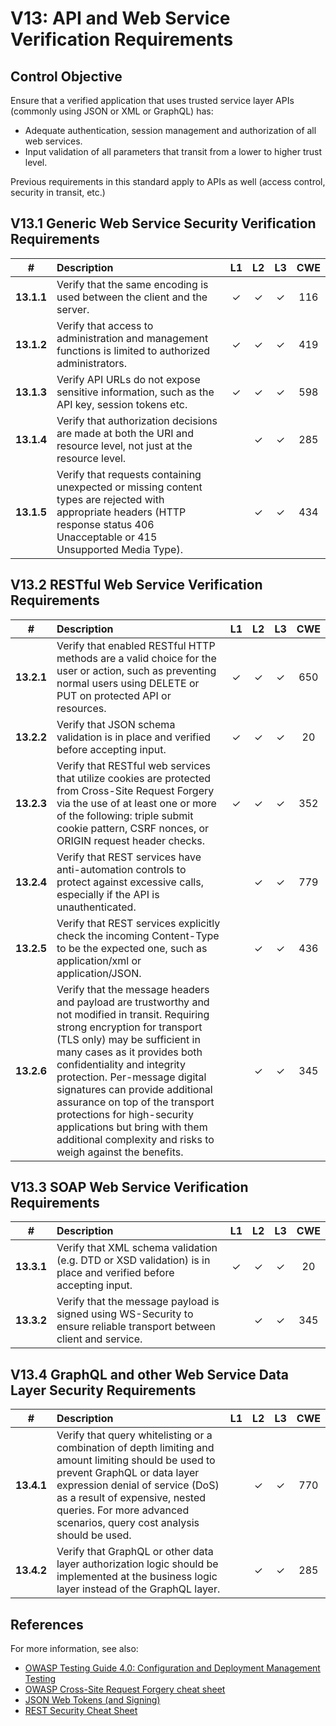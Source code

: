 # V13: API and Web Service Verification Requirements

## Control Objective

Ensure that a verified application that uses trusted service layer APIs (commonly using JSON or XML or GraphQL) has:

* Adequate authentication, session management and authorization of all web services.
* Input validation of all parameters that transit from a lower to higher trust level.

Previous requirements in this standard apply to APIs as well (access control, security in transit, etc.)

## V13.1 Generic Web Service Security Verification Requirements

| # | Description | L1 | L2 | L3 | CWE |
| :---: | :--- | :---: | :---:| :---: | :---: |
| **13.1.1** | Verify that the same encoding is used between the client and the server. | ✓ | ✓ | ✓ | 116 |
| **13.1.2** | Verify that access to administration and management functions is limited to authorized administrators. | ✓ | ✓ | ✓ | 419 |
| **13.1.3** | Verify API URLs do not expose sensitive information, such as the API key, session tokens etc. | ✓ | ✓ | ✓ | 598 |
| **13.1.4** | Verify that authorization decisions are made at both the URI and resource level, not just at the resource level. |  | ✓ | ✓ | 285 |
| **13.1.5** | Verify that requests containing unexpected or missing content types are rejected with appropriate headers (HTTP response status 406 Unacceptable or 415 Unsupported Media Type). |  | ✓ | ✓ | 434 |

## V13.2 RESTful Web Service Verification Requirements

| # | Description | L1 | L2 | L3 | CWE |
| :---: | :--- | :---: | :---:| :---: | :---: |
| **13.2.1** | Verify that enabled RESTful HTTP methods are a valid choice for the user or action, such as preventing normal users using DELETE or PUT on protected API or resources. | ✓  | ✓ | ✓ | 650 |
| **13.2.2** | Verify that JSON schema validation is in place and verified before accepting input. | ✓ | ✓ | ✓ | 20 |
| **13.2.3** | Verify that RESTful web services that utilize cookies are protected from Cross-Site Request Forgery via the use of at least one or more of the following: triple submit cookie pattern, CSRF nonces, or ORIGIN request header checks. | ✓ | ✓ | ✓ | 352 |
| **13.2.4** | Verify that REST services have anti-automation controls to protect against excessive calls, especially if the API is unauthenticated. |  | ✓ | ✓ | 779 |
| **13.2.5** | Verify that REST services explicitly check the incoming Content-Type to be the expected one, such as application/xml or application/JSON. |  | ✓ | ✓ | 436 |
| **13.2.6** | Verify that the message headers and payload are trustworthy and not modified in transit. Requiring strong encryption for transport (TLS only) may be sufficient in many cases as it provides both confidentiality and integrity protection. Per-message digital signatures can provide additional assurance on top of the transport protections for high-security applications but bring with them additional complexity and risks to weigh against the benefits. |  | ✓ | ✓ | 345 |

## V13.3 SOAP Web Service Verification Requirements

| # | Description | L1 | L2 | L3 | CWE |
| :---: | :--- | :---: | :---:| :---: | :---: |
| **13.3.1** | Verify that XML schema validation (e.g. DTD or XSD validation) is in place and verified before accepting input. | ✓ | ✓ | ✓ | 20 |
| **13.3.2** | Verify that the message payload is signed using WS-Security to ensure reliable transport between client and service. |  | ✓ | ✓ | 345 |

## V13.4 GraphQL and other Web Service Data Layer Security Requirements

| # | Description | L1 | L2 | L3 | CWE |
| :---: | :--- | :---: | :---:| :---: | :---: |
| **13.4.1** | Verify that query whitelisting or a combination of depth limiting and amount limiting should be used to prevent GraphQL or data layer expression denial of service (DoS) as a result of expensive, nested queries. For more advanced scenarios, query cost analysis should be used. |  | ✓ | ✓ | 770 |
| **13.4.2** | Verify that GraphQL or other data layer authorization logic should be implemented at the business logic layer instead of the GraphQL layer. |  | ✓ | ✓ | 285 |

## References

For more information, see also:

* [OWASP Testing Guide 4.0: Configuration and Deployment Management Testing](https://www.owasp.org/index.php/Testing_for_configuration_management)
* [OWASP Cross-Site Request Forgery cheat sheet](https://www.owasp.org/index.php/Cross-Site_Request_Forgery_(CSRF)_Prevention_Cheat_Sheet)
* [JSON Web Tokens (and Signing)](https://jwt.io/)
* [REST Security Cheat Sheet](https://www.owasp.org/index.php/REST_Security_Cheat_Sheet)
